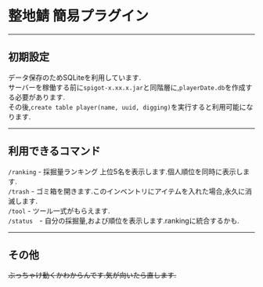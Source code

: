 # 整地鯖 簡易プラグイン
***
## 初期設定  
データ保存のためSQLiteを利用しています.  
サーバーを稼働する前に`spigot-x.xx.x.jar`と同階層に,`playerDate.db`を作成する必要があります.  
その後,`create table player(name, uuid, digging)`を実行すると利用可能になります.
***
## 利用できるコマンド  
`/ranking` - 採掘量ランキング 上位5名を表示します.個人順位を同時に表示します.  
`/trash` - ゴミ箱を開きます.このインベントリにアイテムを入れた場合,永久に消滅します.  
`/tool` - ツール一式がもらえます.  
`/status`　- 自分の採掘量,および順位を表示します.rankingに統合するかも.
***
## その他
~~ぶっちゃけ動くかわからんです.気が向いたら直します.~~
